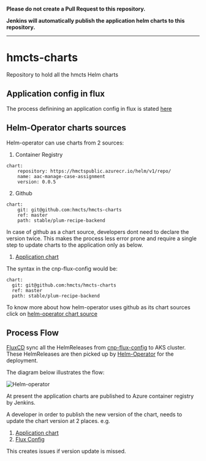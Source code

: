 **Please do not create a Pull Request to this repository.**

**Jenkins will automatically publish the application helm charts to this repository.**

------------------------------------------------------------------------------------------

# hmcts-charts
Repository to hold all the hmcts Helm charts

## Application config in flux

The process definining an application config in flux is stated [here](https://hmcts.github.io/ways-of-working/new-component/gitops-flux.html#application-config-in-flux)

## Helm-Operator charts sources

Helm-operator can use charts from 2 sources:
1. Container Registry

```
chart:
    repository: https://hmctspublic.azurecr.io/helm/v1/repo/
    name: aac-manage-case-assignment
    version: 0.0.5
```

2. Github

```
chart:
    git: git@github.com:hmcts/hmcts-charts
    ref: master
    path: stable/plum-recipe-backend
```

In case of github as a chart source, developers dont need to declare the version twice. This makes the process less error prone and require a single step to update charts to the application only as below.

1. [Application chart](https://github.com/hmcts/cnp-plum-recipes-service/blob/0e14064e6bbdc6cf2d8955452e699c93e580b84a/charts/plum-recipe-backend/Chart.yaml#L4)

The syntax in the cnp-flux-config would be:

``` 
chart:
  git: git@github.com:hmcts/hmcts-charts
  ref: master
  path: stable/plum-recipe-backend
```


To know more about how helm-operator uses github as its chart sources click on [helm-operator chart source](https://docs.fluxcd.io/projects/helm-operator/en/latest/helmrelease-guide/chart-sources/)

## Process Flow 

[FluxCD](https://github.com/fluxcd/flux) sync all the HelmReleases from [cnp-flux-config](https://github.com/hmcts/cnp-flux-config) to AKS cluster. These HelmReleases are then picked up by [Helm-Operator](https://docs.fluxcd.io/projects/helm-operator/en/latest/) for the deployment.

The diagram below illustrates the flow:

![Helm-operator](https://docs.fluxcd.io/projects/helm-operator/en/latest/_files/fluxcd-helm-operator-diagram.png)

At present the application charts are published to Azure container registry by Jenkins.

A developer in order to publish the new version of the chart, needs to update the chart version at 2 places. e.g.
1. [Application chart](https://github.com/hmcts/cnp-plum-recipes-service/blob/0e14064e6bbdc6cf2d8955452e699c93e580b84a/charts/plum-recipe-backend/Chart.yaml#L4)
2. [Flux Config](https://github.com/hmcts/cnp-flux-config/blob/991054ac8a9b225ae70c1674274cb43cf4373d9f/k8s/aat/common/cnp/plum-recipe-backend.yaml#L24-L27)

This creates issues if version update is missed.

